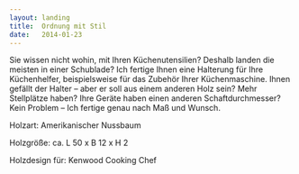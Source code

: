 ```yaml
---
layout: landing
title:  Ordnung mit Stil
date:   2014-01-23
---
```


Sie wissen nicht wohin, mit Ihren Küchenutensilien? Deshalb landen die meisten in einer Schublade? Ich fertige Ihnen eine Halterung für Ihre Küchenhelfer, beispielsweise für das Zubehör Ihrer Küchenmaschine. Ihnen gefällt der Halter – aber er soll aus einem anderen Holz sein? Mehr Stellplätze haben? Ihre Geräte haben einen anderen Schaftdurchmesser? Kein Problem – Ich fertige genau nach Maß und Wunsch. 

Holzart: Amerikanischer Nussbaum

Holzgröße: ca. L 50 x B 12 x H 2

Holzdesign für: Kenwood Cooking Chef